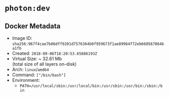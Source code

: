 # `photon:dev`

## Docker Metadata

- Image ID: `sha256:967f4cae7b06dff9201d7576364b0f959673f1ae89964f72eb660567064ba1fb`
- Created: `2018-09-06T18:20:53.65886193Z`
- Virtual Size: ~ 32.61 Mb  
  (total size of all layers on-disk)
- Arch: `linux`/`amd64`
- Command: `["/bin/bash"]`
- Environment:
  - `PATH=/usr/local/sbin:/usr/local/bin:/usr/sbin:/usr/bin:/sbin:/bin`
